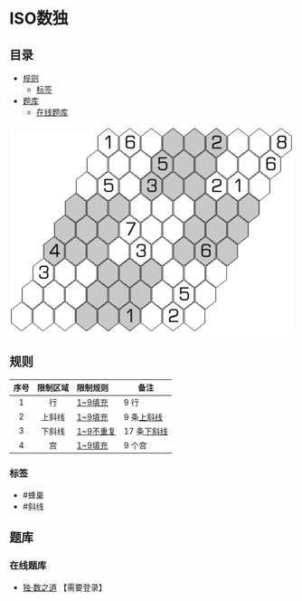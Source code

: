 # ISO数独
<!-- START doctoc generated TOC please keep comment here to allow auto update -->
<!-- DON'T EDIT THIS SECTION, INSTEAD RE-RUN doctoc TO UPDATE -->
## 目录

- [规则](#%E8%A7%84%E5%88%99)
  - [标签](#%E6%A0%87%E7%AD%BE)
- [题库](#%E9%A2%98%E5%BA%93)
  - [在线题库](#%E5%9C%A8%E7%BA%BF%E9%A2%98%E5%BA%93)

<!-- END doctoc generated TOC please keep comment here to allow auto update -->

![题](../../../../images/sudoku/ISO数独.png)

## 规则

| 序号  | 限制区域 | 限制规则     | 备注        |
|:---:|:----:|:---------|-----------|
|  1  |  行   | [1~9填充]  | 9 行       |
|  2  | 上斜线  | [1~9填充]  | 9 条[上斜线]  |
|  3  | 下斜线  | [1~9不重复] | 17 条[下斜线] |
|  4  |  宫   | [1~9填充]  | 9 个宫      |

### 标签

- #蜂巢
- #斜线

## 题库

### 在线题库

- [独·数之道](http://www.sudokufans.org.cn/lx/game.index.php?type=iso) 【需要登录】

[1~9填充]: ../../../../rules.md#1to9填充

[1~9不重复]: ../../../../rules.md#1to9不重复

[上斜线]: ../../../../rules.md#上斜线

[下斜线]: ../../../../rules.md#下斜线
